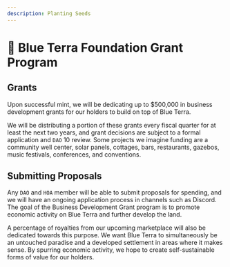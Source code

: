 ```yaml
---
description: Planting Seeds
---
```


# 🌱 Blue Terra Foundation Grant Program

## Grants

Upon successful mint, we will be dedicating up to $500,000 in business development grants for our holders to build on top of Blue Terra.&#x20;

We will be distributing a portion of these grants every fiscal quarter for at least the next two years, and grant decisions are subject to a formal application and `DAO` 10 review. Some projects we imagine funding are a community well center, solar panels, cottages, bars, restaurants, gazebos, music festivals, conferences, and conventions.&#x20;

## Submitting Proposals

Any `DAO` and `HOA` member will be able to submit proposals for spending, and we will have an ongoing application process in channels such as Discord. The goal of the Business Development Grant program is to promote economic activity on Blue Terra and further develop the land.

A percentage of royalties from our upcoming marketplace will also be dedicated towards this purpose. We want Blue Terra to simultaneously be an untouched paradise and a developed settlement in areas where it makes sense. By spurring economic activity, we hope to create self-sustainable forms of value for our holders.
